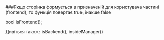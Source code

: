 ###Якщо сторінка формується в призначеній для користувача частині (frontend), то функція повертає true, інакше false

bool isFrontend();

Дивіться також: isBackend(), insideManager()
